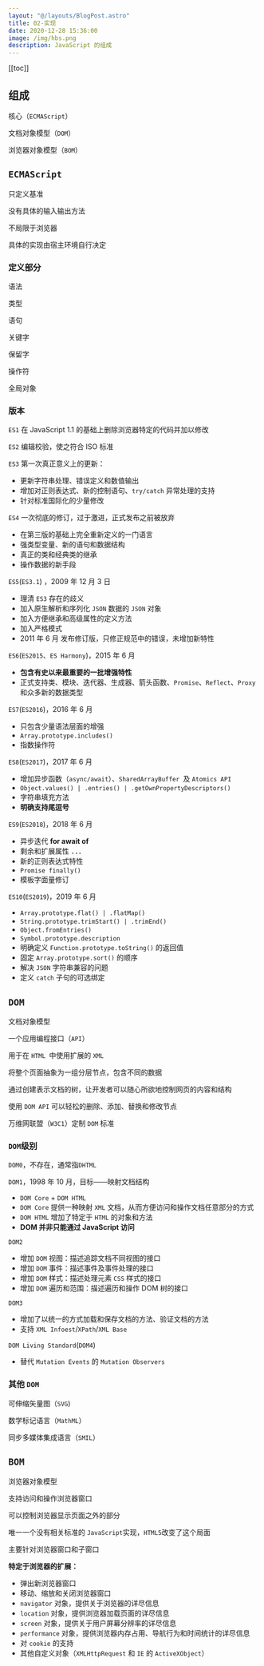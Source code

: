 ```yaml
---
layout: "@/layouts/BlogPost.astro"
title: 02-实现
date: 2020-12-28 15:36:00
image: /img/hbs.png
description: JavaScript 的组成
---
```


[[toc]]

## 组成

核心（`ECMAScript`）

文档对象模型（`DOM`）

浏览器对象模型（`BOM`）

## `ECMAScript`

只定义基准

没有具体的输入输出方法

不局限于浏览器

具体的实现由宿主环境自行决定

### 定义部分

语法

类型

语句

关键字

保留字

操作符

全局对象

### 版本

`ES1` 在 JavaScript 1.1 的基础上删除浏览器特定的代码并加以修改

`ES2` 编辑校验，使之符合 ISO 标准

`ES3` 第一次真正意义上的更新：
  - 更新字符串处理、错误定义和数值输出
  - 增加对正则表达式、新的控制语句、`try/catch` 异常处理的支持
  - 针对标准国际化的少量修改

`ES4` 一次彻底的修订，过于激进，正式发布之前被放弃
  - 在第三版的基础上完全重新定义的一门语言
  - 强类型变量、新的语句和数据结构
  - 真正的类和经典类的继承
  - 操作数据的新手段

`ES5`(`ES3.1`) ，2009 年 12 月 3 日
  - 理清 `ES3` 存在的歧义
  - 加入原生解析和序列化 `JSON` 数据的 `JSON` 对象
  - 加入方便继承和高级属性的定义方法
  - 加入严格模式
  - 2011 年 6 月 发布修订版，只修正规范中的错误，未增加新特性

`ES6`(`ES2015`、`ES Harmony`)，2015 年 6 月
  - **包含有史以来最重要的一批增强特性**
  - 正式支持类、模块、迭代器、生成器、箭头函数、`Promise`、`Reflect`、`Proxy` 和众多新的数据类型

`ES7`(`ES2016`)，2016 年 6 月
  - 只包含少量语法层面的增强
  - `Array.prototype.includes()`
  - 指数操作符

`ES8`(`ES2017`)，2017 年 6 月
  - 增加异步函数（`async/await`）、`SharedArrayBuffer `及 `Atomics API`
  - `Object.values() | .entries() | .getOwnPropertyDescriptors()`
  - 字符串填充方法
  - **明确支持尾逗号**

`ES9`(`ES2018`)，2018 年 6 月
  - 异步迭代 **for await of**
  - 剩余和扩展属性 **`...`**
  - 新的正则表达式特性
  - `Promise finally()`
  - 模板字面量修订

`ES10`(`ES2019`)，2019 年 6 月
  - `Array.prototype.flat() | .flatMap()`
  - `String.prototype.trimStart() | .trimEnd()`
  - `Object.fromEntries()`
  - `Symbol.prototype.description`
  - 明确定义 `Function.prototype.toString()` 的返回值
  - 固定 `Array.prototype.sort()` 的顺序
  - 解决 `JSON` 字符串兼容的问题
  - 定义 `catch` 子句的可选绑定

## `DOM`

文档对象模型

一个应用编程接口（`API`）

用于在 `HTML `中使用扩展的 `XML` 

将整个页面抽象为一组分层节点，包含不同的数据

通过创建表示文档的树，让开发者可以随心所欲地控制网页的内容和结构

使用 `DOM API` 可以轻松的删除、添加、替换和修改节点

万维网联盟（`W3C1`）定制 `DOM` 标准

### `DOM`级别

`DOM0`，不存在，通常指`DHTML`

`DOM1`，1998 年 10 月，目标——映射文档结构
  - `DOM Core` + `DOM HTML`
  - `DOM Core` 提供一种映射 `XML` 文档，从而方便访问和操作文档任意部分的方式
  - `DOM HTML` 增加了特定于 `HTML` 的对象和方法
  - **DOM 并非只能通过 JavaScript 访问**

`DOM2` 
  - 增加 `DOM` 视图：描述追踪文档不同视图的接口
  - 增加 `DOM` 事件：描述事件及事件处理的接口
  - 增加 `DOM` 样式：描述处理元素 `CSS` 样式的接口
  - 增加 `DOM` 遍历和范围：描述遍历和操作 DOM 树的接口

`DOM3`
  - 增加了以统一的方式加载和保存文档的方法、验证文档的方法
  - 支持 `XML Infoest`/`XPath`/`XML Base`

`DOM Living Standard`(`DOM4`)
  - 替代 `Mutation Events` 的 `Mutation Observers`

### 其他 `DOM`

可伸缩矢量图（`SVG`)

数学标记语言（`MathML`）

同步多媒体集成语言（`SMIL`）

## `BOM`

浏览器对象模型

支持访问和操作浏览器窗口

可以控制浏览器显示页面之外的部分

唯一一个没有相关标准的 `JavaScript`实现，`HTML5`改变了这个局面

主要针对浏览器窗口和子窗口

**特定于浏览器的扩展：**
  - 弹出新浏览器窗口
  - 移动、缩放和关闭浏览器窗口
  - `navigator` 对象，提供关于浏览器的详尽信息
  - `location` 对象，提供浏览器加载页面的详尽信息
  - `screen` 对象，提供关于用户屏幕分辨率的详尽信息
  - `performance` 对象，提供浏览器内存占用、导航行为和时间统计的详尽信息
  - 对 `cookie` 的支持
  - 其他自定义对象（`XMLHttpRequest` 和 `IE` 的 `ActiveXObject`）